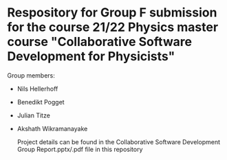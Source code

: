 # Respository for Group F submission for the course 21/22 Physics master course "Collaborative Software Development for Physicists"

Group members:
* Nils Hellerhoff
* Benedikt Pogget
* Julian Titze
* Akshath Wikramanayake

  Project details can be found in the Collaborative Software Development Group Report.pptx/.pdf file in this repository
